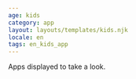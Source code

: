 ```yaml
---
age: kids
category: app
layout: layouts/templates/kids.njk
locale: en
tags: en_kids_app
---
```


Apps displayed to take a look.